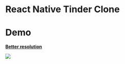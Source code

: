# React Native Tinder Clone

# Demo
<a href="https://gfycat.com/GrossCheeryApisdorsatalaboriosa" target="_blank"><strong>Better resolution</strong></a>

![](https://thumbs.gfycat.com/GrossCheeryApisdorsatalaboriosa-size_restricted.gif)

